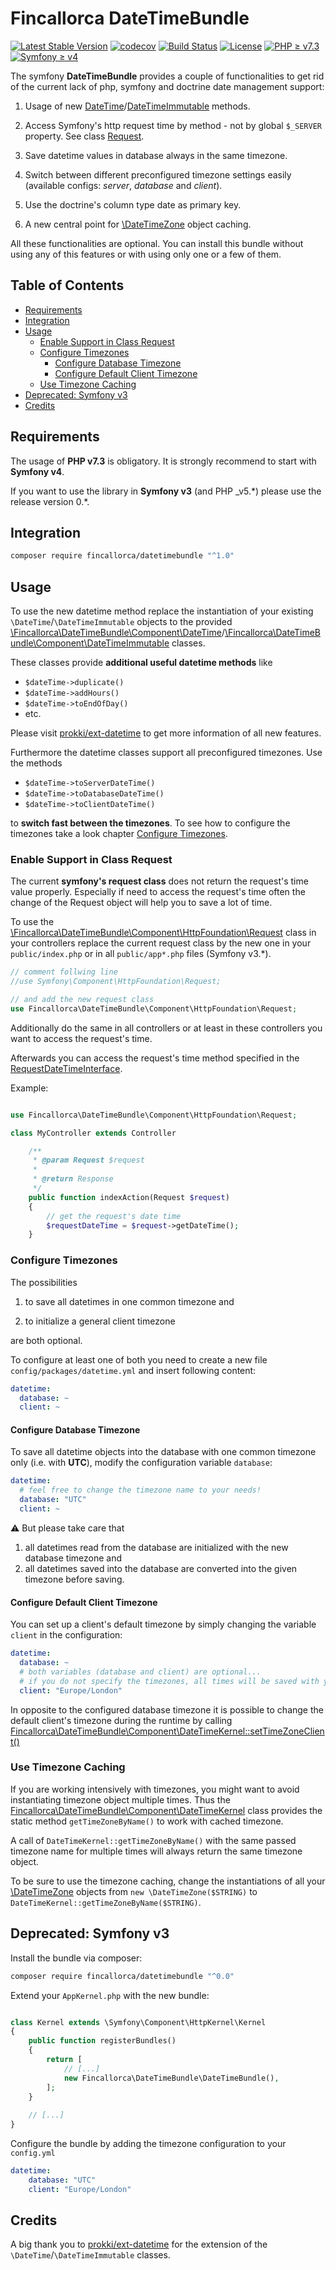 # Fincallorca DateTimeBundle

[![Latest Stable Version](https://poser.pugx.org/fincallorca/datetimebundle/v/stable)](https://packagist.org/packages/fincallorca/datetimebundle)
[![codecov](https://codecov.io/gh/Fincallorca/DateTimeBundle/branch/master/graph/badge.svg)](https://codecov.io/gh/Fincallorca/DateTimeBundle)
[![Build Status](https://travis-ci.org/Fincallorca/DateTimeBundle.svg?branch=master)](https://travis-ci.org/Fincallorca/DateTimeBundle)
[![License](https://poser.pugx.org/fincallorca/datetimebundle/license)](https://packagist.org/packages/fincallorca/datetimebundle)
[![PHP ≥ v7.3](https://img.shields.io/badge/PHP-%E2%89%A57%2E3-red.svg)](https://www.php.net/manual/en/migration73.new-features.php)
[![Symfony ≥ v4](https://img.shields.io/badge/Symfony-%E2%89%A54-red.svg)](https://symfony.com/)

The symfony **DateTimeBundle** provides a couple of functionalities to get rid of the current lack of php, symfony and doctrine date management support:

1. Usage of new [DateTime](src/Component/DateTime.php)/[DateTimeImmutable](src/Component/DateTimeImmutable.php) methods. 

2. Access Symfony's http request time by method - not by global `$_SERVER` property. See class [Request](src/Component/HttpFoundation/Request.php).

3. Save datetime values in database always in the same timezone.
 
4. Switch between different preconfigured timezone settings easily (available configs: *server*, *database* and *client*).

5. Use the doctrine's column type date as primary key.

6. A new central point for [\DateTimeZone](https://www.php.net/manual/class.datetimezone.php) object caching.

All these functionalities are optional. You can install this bundle without using any of this features or with using only one or a few of them.

## Table of Contents

* [Requirements](#requirements)
* [Integration](#integration)
* [Usage](#usage)
  * [Enable Support in Class Request](#enable-support-in-class-request)
  * [Configure Timezones](#configure-timezones)
    * [Configure Database Timezone](#configure-database-timezone)
    * [Configure Default Client Timezone](#configure-default-client-timezone)
  * [Use Timezone Caching](#use-timezone-caching)
* [Deprecated: Symfony v3](#deprecated-symfony-v3)
* [Credits](#credits)


## Requirements

The usage of **PHP v7.3** is obligatory. It is strongly recommend to start with **Symfony v4**.

If you want to use the library in **Symfony v3** (and PHP _v5.\*) please use the release version 0.\*. 



## Integration

```bash
composer require fincallorca/datetimebundle "^1.0"
```


## Usage

To use the new datetime method replace the instantiation of your existing `\DateTime`/`\DateTimeImmutable` objects
to the provided [\Fincallorca\DateTimeBundle\Component\DateTime](src/Component/DateTime.php)/[\Fincallorca\DateTimeBundle\Component\DateTimeImmutable](src/Component/DateTimeImmutable.php) classes.

These classes provide **additional useful datetime methods** like

* `$dateTime->duplicate()`
* `$dateTime->addHours()`
* `$dateTime->toEndOfDay()`
* etc.

Please visit [prokki/ext-datetime](https://github.com/prokki/ext-datetime) to get more information of all new features.

Furthermore the datetime classes support all preconfigured timezones. Use the methods 

* `$dateTime->toServerDateTime()`
* `$dateTime->toDatabaseDateTime()`
* `$dateTime->toClientDateTime()`

to **switch fast between the timezones**. To see how to configure the timezones take a look chapter [Configure Timezones](#configure-timezones).



### Enable Support in Class Request

The current **symfony's request class** does not return the request's time value properly.
Especially if need to access the request's time often the change of the Request object will
help you to save a lot of time.

To use the [\Fincallorca\DateTimeBundle\Component\HttpFoundation\Request](src/Component/HttpFoundation/Request.php) class in your controllers
replace the current request class by the new one in your `public/index.php` or in all `public/app*.php` files (Symfony v3.*).

```php
// comment follwing line
//use Symfony\Component\HttpFoundation\Request;

// and add the new request class
use Fincallorca\DateTimeBundle\Component\HttpFoundation\Request;
```

Additionally do the same in all controllers or at least in these controllers
you want to access the request's time.

Afterwards you can access the request's time method specified in the [RequestDateTimeInterface](src/Component/HttpFoundation/RequestDateTimeInterface.php).

Example:

```php

use Fincallorca\DateTimeBundle\Component\HttpFoundation\Request;

class MyController extends Controller

    /**
     * @param Request $request
     *
     * @return Response
     */
    public function indexAction(Request $request)
    {
        // get the request's date time
        $requestDateTime = $request->getDateTime();
    }
```



### Configure Timezones
 
The possibilities

1. to save all datetimes in one common timezone and

2. to initialize a general client timezone

are both optional.

To configure at least one of both you need to create
a new file `config/packages/datetime.yml` and insert following content:
```yaml
datetime:
  database: ~  
  client: ~
```



#### Configure Database Timezone

To save all datetime objects into the database with one common timezone only (i.e. with **UTC**),
modify the configuration variable `database`: 

```yaml
datetime:
  # feel free to change the timezone name to your needs!
  database: "UTC" 
  client: ~
```

:warning: But please take care that
1. all datetimes read from the database are initialized with the new database timezone and
2. all datetimes saved into the database are converted into the given timezone before saving.



#### Configure Default Client Timezone

You can set up a client's default timezone by simply changing the variable `client`
in the configuration:

```yaml
datetime:
  database: ~
  # both variables (database and client) are optional...
  # if you do not specify the timezones, all times will be saved with your default server time  
  client: "Europe/London"
``` 

In opposite to the configured database timezone it is possible to change the
default client's timezone during the runtime by calling [Fincallorca\DateTimeBundle\Component\DateTimeKernel::setTimeZoneClient()](src/Component/DateTimeKernel.php)



### Use Timezone Caching

If you are working intensively with timezones, you might want to avoid
instantiating timezone object multiple times. Thus the [Fincallorca\DateTimeBundle\Component\DateTimeKernel](src/Component/DateTimeKernel.php) class
provides the static method `getTimeZoneByName()` to work with cached timezone.

A call of `DateTimeKernel::getTimeZoneByName()` with the same passed timezone name for multiple times will always return the same timezone object.

To be sure to use the timezone caching, change the instantiations of all your [\DateTimeZone](https://www.php.net/manual/class.datetimezone.php) objects
from `new \DateTimeZone($STRING)` to `DateTimeKernel::getTimeZoneByName($STRING)`.



## Deprecated: Symfony v3

Install the bundle via composer:

```bash
composer require fincallorca/datetimebundle "^0.0"
```

Extend your `AppKernel.php` with the new bundle:

```php

class Kernel extends \Symfony\Component\HttpKernel\Kernel
{
    public function registerBundles()
    {
        return [
            // [...]
            new Fincallorca\DateTimeBundle\DateTimeBundle(),
        ];
    }
    
    // [...]
}
```

Configure the bundle by adding the timezone configuration to your `config.yml`

```yaml
datetime:
    database: "UTC"
    client: "Europe/London"
```


## Credits

A big thank you to [prokki/ext-datetime](https://github.com/prokki/ext-datetime) for the extension of the `\DateTime`/`\DateTimeImmutable` classes.